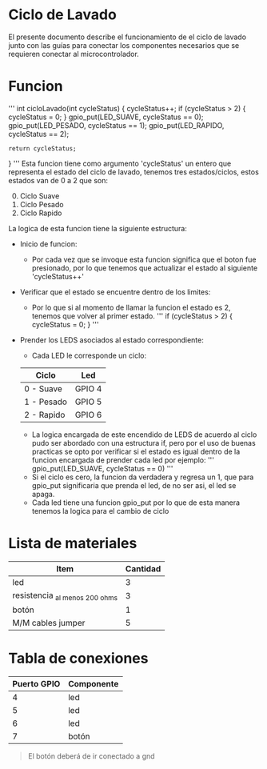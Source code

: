 # Ciclo de Lavado

El presente documento describe el funcionamiento de el ciclo de lavado junto con las guías para conectar los componentes necesarios que se requieren conectar al microcontrolador.

# Funcion

'''
int cicloLavado(int cycleStatus) {
    cycleStatus++;
    if (cycleStatus > 2) {
        cycleStatus = 0;
    }
    gpio_put(LED_SUAVE, cycleStatus == 0);
    gpio_put(LED_PESADO, cycleStatus == 1);
    gpio_put(LED_RAPIDO, cycleStatus == 2);

    return cycleStatus;
}
'''
Esta funcion tiene como argumento 'cycleStatus' un entero que representa el estado del ciclo de lavado, tenemos tres estados/ciclos, estos estados van de 0 a 2 que son:

0.   Ciclo Suave
1.   Ciclo Pesado
2.   Ciclo Rapido

La logica de esta funcion tiene la siguiente estructura:

-   Inicio de funcion:
    -   Por cada vez que se invoque esta funcion significa que el boton fue presionado, por lo que tenemos que actualizar el estado al siguiente
    'cycleStatus++'
-   Verificar que el estado se encuentre dentro de los limites:
    - Por lo que si al momento de llamar la funcion el estado es 2, tenemos que volver al primer estado.
    '''
    if (cycleStatus > 2) {
    cycleStatus = 0;
    }
    '''
-   Prender los LEDS asociados al estado correspondiente:
    -   Cada LED le corresponde un ciclo:

    |   Ciclo	|   Led	|
    |---	|---	|
    |   0 - Suave  |   GPIO 4  |
    |   1 - Pesado |   GPIO 5  |
    |   2 - Rapido |   GPIO 6  |

    - La logica encargada de este encendido de LEDS de acuerdo al ciclo pudo ser abordado con una estructura if, pero por el uso de buenas practicas se opto por verificar si el estado es igual dentro de la funcion encargada de prender cada led por ejemplo:
    '''
    gpio_put(LED_SUAVE, cycleStatus == 0)
    '''
    - Si el ciclo es cero, la funcion da verdadera y regresa un 1, que para gpio_put significaria que prenda el led, de no ser asi, el led se apaga.
    - Cada led tiene una funcion gpio_put por lo que de esta manera tenemos la logica para el cambio de ciclo

# Lista de materiales

|   Item	|   Cantidad	|
|---	|---	|
|   led	|  3 	|
|   resistencia <sub>al menos 200 ohms</sub>	|   3	|
|   botón	|   1	|
|   M/M cables jumper    |   5    |

# Tabla de conexiones
|   Puerto GPIO	|   Componente	|
|---	|---	|
|   4    |   led	|
|   5	|   led	|
|   6	|   led	|
|   7	|   botón	|

 > El botón deberá de ir conectado a gnd
